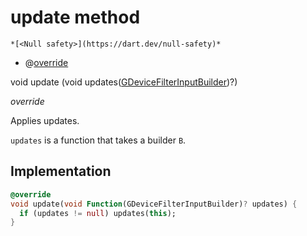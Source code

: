 


# update method




    *[<Null safety>](https://dart.dev/null-safety)*



- @[override](https://api.flutter.dev/flutter/dart-core/override-constant.html)

void update
(void updates([GDeviceFilterInputBuilder](../../third_party_yonomi_graphql_schema_schema.docs.schema.gql/GDeviceFilterInputBuilder-class.md))?)

_override_



<p>Applies updates.</p>
<p><code>updates</code> is a function that takes a builder <code>B</code>.</p>



## Implementation

```dart
@override
void update(void Function(GDeviceFilterInputBuilder)? updates) {
  if (updates != null) updates(this);
}
```








